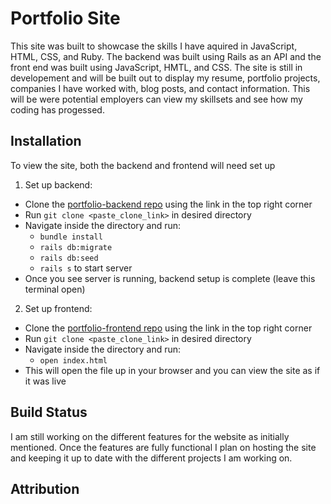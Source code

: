 # Portfolio Site

This site was built to showcase the skills I have aquired in JavaScript, HTML, CSS, and Ruby. The backend was built using
Rails as an API and the front end was built using JavaScript, HMTL, and CSS. The site is still in developement and will be
built out to display my resume, portfolio projects, companies I have worked with, blog posts, and contact information. This
will be were potential employers can view my skillsets and see how my coding has progessed. 

## Installation

To view the site, both the backend and frontend will need set up
  
1) Set up backend:
  * Clone the [portfolio-backend repo](https://github.com/ericlombardo/portfolio_site_backend) using the link in the top right corner
  * Run `git clone <paste_clone_link>` in desired directory
  * Navigate inside the directory and run:
    * `bundle install` 
    * `rails db:migrate`
    * `rails db:seed`
    * `rails s` to start server
  * Once you see server is running, backend setup is complete (leave this terminal open)


2) Set up frontend:
  * Clone the [portfolio-frontend repo](https://github.com/ericlombardo/portfolio_site_frontend) using the link in the top right corner
  * Run `git clone <paste_clone_link>` in desired directory
  * Navigate inside the directory and run:
    * `open index.html`
  * This will open the file up in your browser and you can view the site as if it was live

## Build Status
I am still working on the different features for the website as initially mentioned. Once the features are fully
functional I plan on hosting the site and keeping it up to date with the different projects I am working on.

## Attribution
